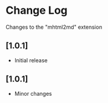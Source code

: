 # Change Log

Changes to the "mhtml2md" extension

## [1.0.1]

- Initial release

## [1.0.1]

- Minor changes

